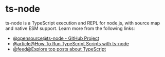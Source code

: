# ts-node

ts-node is a TypeScript execution and REPL for node.js, with source map and native ESM support. Learn more from the following links:

- [@opensource@ts-node - GitHub Project](https://github.com/TypeStrong/ts-node)
- [@article@How To Run TypeScript Scripts with ts-node](https://www.digitalocean.com/community/tutorials/typescript-running-typescript-ts-node)
- [@feed@Explore top posts about TypeScript](https://app.daily.dev/tags/typescript?ref=roadmapsh)
